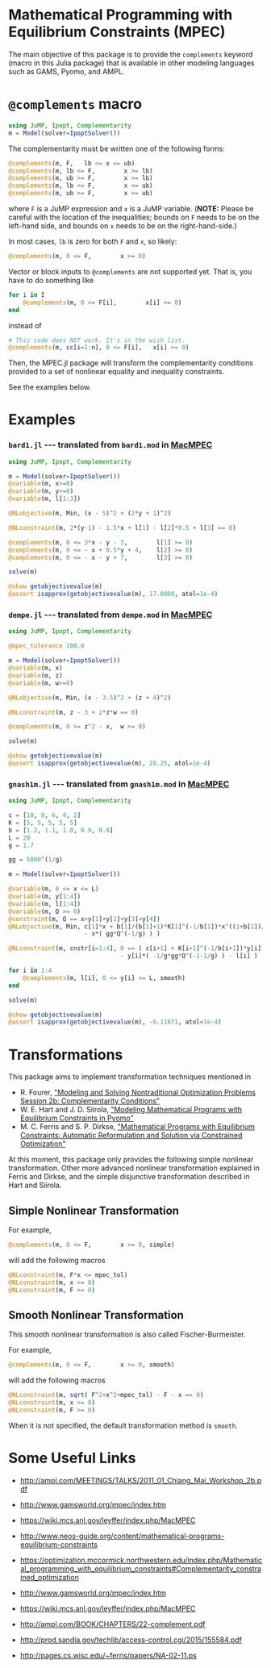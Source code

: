 
# Mathematical Programming with Equilibrium Constraints (MPEC)


The main objective of this package is to provide the `complements` keyword (macro in this Julia package) that is available in other modeling languages such as GAMS, Pyomo, and AMPL.


# `@complements` macro

```julia
using JuMP, Ipopt, Complementarity
m = Model(solver=IpoptSolver())
```

The complementarity must be written one of the following forms:
```julia
@complements(m, F,   lb <= x <= ub)
@complements(m, lb <= F,        x >= lb)
@complements(m, ub >= F,        x >= lb)
@complements(m, lb <= F,        x <= ub)
@complements(m, ub >= F,        x <= ub)
```
where `F` is a JuMP expression and `x` is a JuMP variable. (**NOTE:** Please be careful with the location of the inequalities; bounds on `F` needs to be on the left-hand side, and bounds on `x` needs to be on the right-hand-side.)


In most cases, `lb` is zero for both `F` and `x`, so likely:
```julia
@complements(m, 0 <= F,        x >= 0)
```

Vector or block inputs to `@complements` are not supported yet. That is, you have to do something like
```julia
for i in I
    @complements(m, 0 <= F[i],        x[i] >= 0)
end
```
instead of
```julia
# This code does NOT work. It's in the wish list.
@complements(m, cc[i=1:n], 0 <= F[i],   x[i] >= 0)
```

Then, the MPEC.jl package will transform the complementarity conditions provided to a set of nonlinear equality and inequality constraints.

See the examples below.

# Examples

### `bard1.jl` --- translated from `bard1.mod` in [MacMPEC](https://wiki.mcs.anl.gov/leyffer/index.php/MacMPEC)
```julia
using JuMP, Ipopt, Complementarity

m = Model(solver=IpoptSolver())
@variable(m, x>=0)
@variable(m, y>=0)
@variable(m, l[1:3])

@NLobjective(m, Min, (x - 5)^2 + (2*y + 1)^2)

@NLconstraint(m, 2*(y-1) - 1.5*x + l[1] - l[2]*0.5 + l[3] == 0)

@complements(m, 0 <= 3*x - y - 3,        l[1] >= 0)
@complements(m, 0 <= - x + 0.5*y + 4,    l[2] >= 0)
@complements(m, 0 <= - x - y + 7,        l[3] >= 0)

solve(m)

@show getobjectivevalue(m)
@assert isapprox(getobjectivevalue(m), 17.0000, atol=1e-4)
```

### `dempe.jl` --- translated from `dempe.mod` in [MacMPEC](https://wiki.mcs.anl.gov/leyffer/index.php/MacMPEC)
```julia
using JuMP, Ipopt, Complementarity

@mpec_tolerance 100.0

m = Model(solver=IpoptSolver())
@variable(m, x)
@variable(m, z)
@variable(m, w>=0)

@NLobjective(m, Min, (x - 3.5)^2 + (z + 4)^2)

@NLconstraint(m, z - 3 + 2*z*w == 0)

@complements(m, 0 >= z^2 - x,  w >= 0)

solve(m)

@show getobjectivevalue(m)
@assert isapprox(getobjectivevalue(m), 28.25, atol=1e-4)
```


### `gnash1m.jl` --- translated from `gnash1m.mod` in [MacMPEC](https://wiki.mcs.anl.gov/leyffer/index.php/MacMPEC)
```julia
using JuMP, Ipopt, Complementarity

c = [10, 8, 6, 4, 2]
K = [5, 5, 5, 5, 5]
b = [1.2, 1.1, 1.0, 0.9, 0.8]
L = 20
g = 1.7

gg = 5000^(1/g)

m = Model(solver=IpoptSolver())

@variable(m, 0 <= x <= L)
@variable(m, y[1:4])
@variable(m, l[1:4])
@variable(m, Q >= 0)
@constraint(m, Q == x+y[1]+y[2]+y[3]+y[4])
@NLobjective(m, Min, c[1]*x + b[1]/(b[1]+1)*K[1]^(-1/b[1])*x^((1+b[1])/b[1])
 		             - x*( gg*Q^(-1/g) ) )

@NLconstraint(m, cnstr[i=1:4], 0 == ( c[i+1] + K[i+1]^(-1/b[i+1])*y[i] ) - ( gg*Q^(-1/g) )
                               - y[i]*( -1/g*gg*Q^(-1-1/g) ) - l[i] )

for i in 1:4
    @complements(m, l[i], 0 <= y[i] <= L, smooth)
end

solve(m)

@show getobjectivevalue(m)
@assert isapprox(getobjectivevalue(m), -6.11671, atol=1e-4)
```

# Transformations

This package aims to implement transformation techniques mentioned in
- R. Fourer, ["Modeling and Solving Nontraditional Optimization Problems
Session 2b: Complementarity Conditions"](http://ampl.com/MEETINGS/TALKS/2011_01_Chiang_Mai_Workshop_2b.pdf)
- W. E. Hart and J. D. Siirola, ["Modeling Mathematical Programs with Equilibrium Constraints in Pyomo"](http://prod.sandia.gov/techlib/access-control.cgi/2015/155584.pdf)
- M. C. Ferris and S. P. Dirkse, ["Mathematical Programs with Equilibrium Constraints: Automatic Reformulation and
Solution via Constrained Optimization"](http://pages.cs.wisc.edu/%7Eferris/papers/NA-02-11.ps)

At this moment, this package only provides the following simple nonlinear transformation. Other more advanced nonlinear transformation explained in Ferris and Dirkse, and the simple disjunctive transformation described in Hart and Siirola.

## Simple Nonlinear Transformation

For example,
```julia
@complements(m, 0 <= F,        x >= 0, simple)
```
will add the following macros
```julia
@NLconstraint(m, F*x <= mpec_tol)
@NLconstraint(m, x >= 0)
@NLconstraint(m, F >= 0)
```


## Smooth Nonlinear Transformation

This smooth nonlinear transformation is also called Fischer-Burmeister.

For example,
```julia
@complements(m, 0 <= F,        x >= 0, smooth)
```
will add the following macros
```julia
@NLconstraint(m, sqrt( F^2+x^2+mpec_tol) - F - x == 0)
@NLconstraint(m, x >= 0)
@NLconstraint(m, F >= 0)
```

When it is not specified, the default transformation method is `smooth`.


# Some Useful Links

- http://ampl.com/MEETINGS/TALKS/2011_01_Chiang_Mai_Workshop_2b.pdf

- http://www.gamsworld.org/mpec/index.htm
- https://wiki.mcs.anl.gov/leyffer/index.php/MacMPEC
- http://www.neos-guide.org/content/mathematical-programs-equilibrium-constraints
- https://optimization.mccormick.northwestern.edu/index.php/Mathematical_programming_with_equilibrium_constraints#Complementarity_constrained_optimization
- http://www.gamsworld.org/mpec/index.htm
- https://wiki.mcs.anl.gov/leyffer/index.php/MacMPEC
- http://ampl.com/BOOK/CHAPTERS/22-complement.pdf
- http://prod.sandia.gov/techlib/access-control.cgi/2015/155584.pdf
- http://pages.cs.wisc.edu/~ferris/papers/NA-02-11.ps
